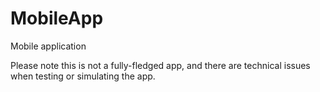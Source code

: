 # MobileApp
Mobile application 

Please note this is not a fully-fledged app, and there are technical issues when testing or simulating the app.
